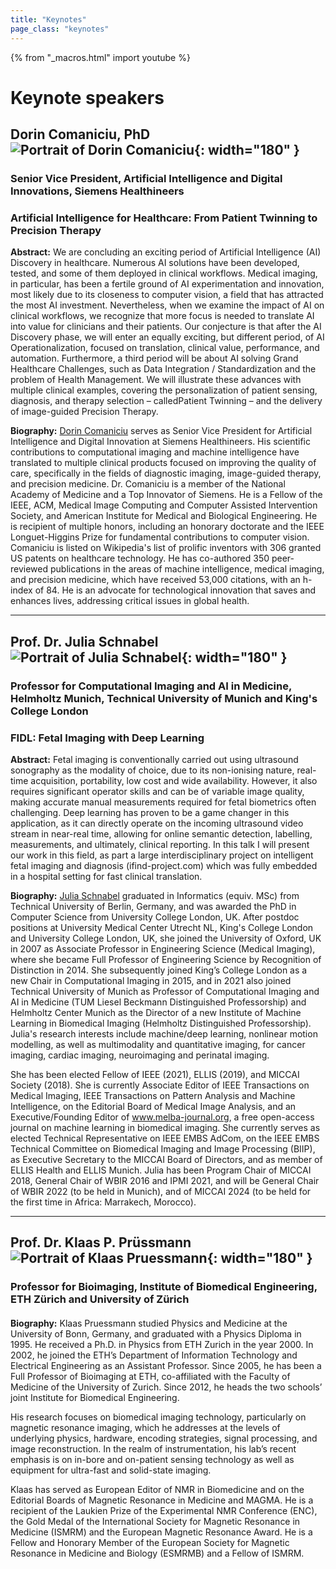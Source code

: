 ```yaml
---
title: "Keynotes"
page_class: "keynotes"
---
```


{% from "_macros.html" import youtube %}

# Keynote speakers

## Dorin Comaniciu, PhD ![Portrait of Dorin Comaniciu](/images/keynotes/dorin_comaniciu_2.png){: width="180" }
### Senior Vice President, Artificial Intelligence and Digital Innovations, Siemens Healthineers 

#### 
### **Artificial Intelligence for Healthcare: From Patient Twinning to Precision Therapy**
 
**Abstract:** We are concluding an exciting period of Artificial Intelligence (AI) Discovery in healthcare. Numerous AI solutions have been developed, tested, and some of them deployed in clinical workflows. Medical imaging, in particular, has been a fertile ground of AI experimentation and innovation, most likely due to its closeness to computer vision, a field that has attracted the most AI investment. Nevertheless, when we examine the impact of AI on clinical workflows, we recognize that more focus is needed to translate AI into value for clinicians and their patients. Our conjecture is that after the AI Discovery phase, we will enter an equally exciting, but different period, of AI Operationalization, focused on translation, clinical value, performance, and automation. Furthermore, a third period will be about AI solving Grand Healthcare Challenges, such as Data Integration / Standardization and the problem of Health Management. We will illustrate these advances with multiple clinical examples, covering the personalization of patient sensing, diagnosis, and therapy selection – calledPatient Twinning – and the delivery of image-guided Precision Therapy.

**Biography:** [Dorin Comaniciu](https://www.linkedin.com/in/dorincomaniciu/) serves as Senior Vice President for Artificial Intelligence and Digital Innovation at Siemens Healthineers. His scientific contributions to computational imaging and machine intelligence have translated to multiple clinical products focused on improving the quality of care, specifically in the fields of diagnostic imaging, image-guided therapy, and precision medicine. Dr. Comaniciu is a member of the National Academy of Medicine and a Top Innovator of Siemens. He is a Fellow of the IEEE, ACM, Medical Image Computing and Computer Assisted Intervention Society, and American Institute for Medical and Biological Engineering. He is recipient of multiple honors, including an honorary doctorate and the IEEE Longuet-Higgins Prize for fundamental contributions to computer vision. Comaniciu is listed on Wikipedia's list of prolific inventors with 306 granted US patents on healthcare technology. He has co-authored 350 peer-reviewed publications in the areas of machine intelligence, medical imaging, and precision medicine, which have received 53,000 citations, with an h-index of 84. He is an advocate for technological innovation that saves and enhances lives, addressing critical issues in global health.


***

## 	Prof. Dr. Julia Schnabel![Portrait of Julia Schnabel](/images/keynotes/julia_schnabel_2.png){: width="180" }
### Professor for Computational Imaging and AI in Medicine, Helmholtz Munich, Technical University of Munich and King's College London

#### 
### **FIDL: Fetal Imaging with Deep Learning**

**Abstract:** Fetal imaging is conventionally carried out using ultrasound sonography as the modality of choice, due to its non-ionising nature, real-time acquisition, portability, low cost and wide availability. However, it also requires significant operator skills and can be of variable image quality, making accurate manual measurements required for fetal biometrics often challenging. Deep learning has proven to be a game changer in this application, as it can directly operate on the incoming ultrasound video stream in near-real time, allowing for online semantic detection, labelling, measurements, and ultimately, clinical reporting. In this talk I will present our work in this field, as part a large interdisciplinary project on intelligent fetal imaging and diagnosis (ifind-project.com) which was fully embedded in a hospital setting for fast clinical translation.


**Biography:** [Julia Schnabel](https://www.professoren.tum.de/en/schnabel-julia) graduated in Informatics (equiv. MSc) from Technical University of Berlin, Germany, and was awarded the PhD in Computer Science from University College London, UK. After postdoc positions at University Medical Center Utrecht NL, King's College London and University College London, UK, she joined the University of Oxford, UK in 2007 as Associate Professor in Engineering Science (Medical Imaging), where she became Full Professor of Engineering Science by Recognition of Distinction in 2014. She subsequently joined King’s College London as a new Chair in Computational Imaging in 2015, and in 2021 also joined Technical University of Munich as Professor of Computational Imaging and AI in Medicine (TUM Liesel Beckmann Distinguished Professorship) and Helmholtz Center Munich as the Director of a new Institute of Machine Learning in Biomedical Imaging (Helmholtz Distinguished Professorship). Julia's research interests include machine/deep learning, nonlinear motion modelling, as well as multimodality and quantitative imaging, for cancer imaging, cardiac imaging, neuroimaging and perinatal imaging.

 She has been elected Fellow of IEEE (2021), ELLIS (2019), and MICCAI Society (2018). She is currently Associate Editor of IEEE Transactions on Medical Imaging, IEEE Transactions on Pattern Analysis and Machine Intelligence, on the Editorial Board of Medical Image Analysis, and an Executive/Founding Editor of www.melba-journal.org, a free open-access journal on machine learning in biomedical imaging. She currently serves as elected Technical Representative on IEEE EMBS AdCom, on the IEEE EMBS Technical Committee on Biomedical Imaging and Image Processing (BIIP), as Executive Secretary to the MICCAI Board of Directors, and as member of ELLIS Health and ELLIS Munich. Julia has been Program Chair of MICCAI 2018, General Chair of WBIR 2016 and IPMI 2021, and will be General Chair of WBIR 2022 (to be held in Munich), and of MICCAI 2024 (to be held for the first time in Africa: Marrakech, Morocco).

***

## Prof. Dr. Klaas P. Prüssmann![Portrait of Klaas Pruessmann](/images/keynotes/klaas_pruessmann_crop.png){: width="180" }

### Professor for Bioimaging, Institute of Biomedical Engineering, ETH Zürich and University of Zürich

#### 

**Biography:** Klaas Pruessmann studied Physics and Medicine at the University of Bonn, Germany, and graduated with a Physics Diploma in 1995. He received a Ph.D. in Physics from ETH Zurich in the year 2000. In 2002, he joined the ETH’s Department of Information Technology and Electrical Engineering as an Assistant Professor. Since 2005, he has been a Full Professor of Bioimaging at ETH, co-affiliated with the Faculty of Medicine of the University of Zurich. Since 2012, he heads the two schools’ joint Institute for Biomedical Engineering.

His research focuses on biomedical imaging technology, particularly on magnetic resonance imaging, which he addresses at the levels of underlying physics, hardware, encoding strategies, signal processing, and image reconstruction. In the realm of instrumentation, his lab’s recent emphasis is on in-bore and on-patient sensing technology as well as equipment for ultra-fast and solid-state imaging.

Klaas has served as European Editor of NMR in Biomedicine and on the Editorial Boards of Magnetic Resonance in Medicine and MAGMA. He is a recipient of the Laukien Prize of the Experimental NMR Conference (ENC), the Gold Medal of the International Society for Magnetic Resonance in Medicine (ISMRM) and the European Magnetic Resonance Award. He is a Fellow and Honorary Member of the European Society for Magnetic Resonance in Medicine and Biology (ESMRMB) and a Fellow of ISMRM.